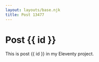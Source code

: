 ```yaml
---
layout: layouts/base.njk
title: Post 13477
---
```


# Post {{ id }}

This is post {{ id }} in my Eleventy project.
